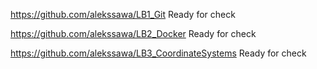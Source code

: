 https://github.com/alekssawa/LB1_Git Ready for check

https://github.com/alekssawa/LB2_Docker Ready for check

https://github.com/alekssawa/LB3_CoordinateSystems Ready for check
